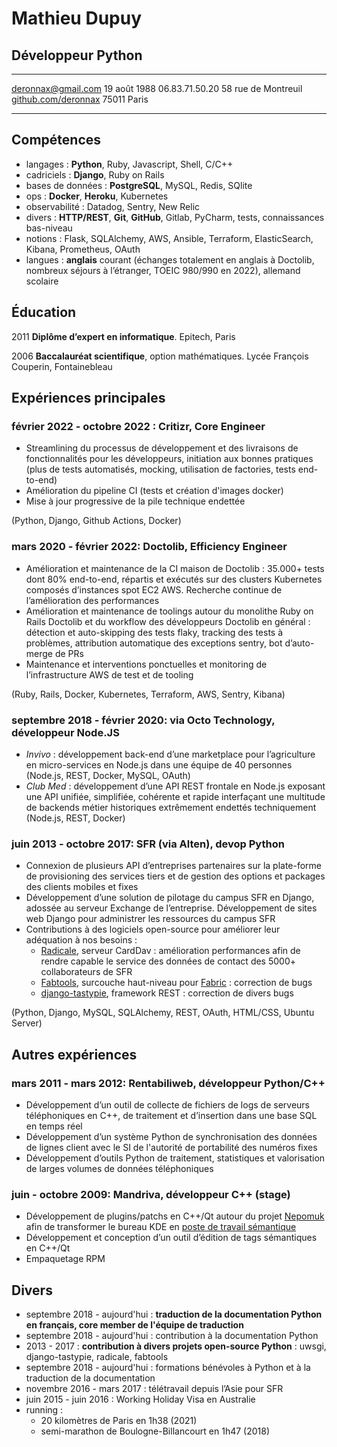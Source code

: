 # Mathieu Dupuy

## Développeur Python

--------------------   ----------------------
deronnax@gmail.com               19 août 1988
06.83.71.50.20            58 rue de Montreuil
[github.com/deronnax]             75011 Paris
--------------------   ----------------------

[github.com/deronnax]: https://github.com/deronnax

## Compétences

* langages : **Python**, Ruby, Javascript, Shell, C/C++
* cadriciels : **Django**, Ruby on Rails
* bases de données : **PostgreSQL**, MySQL, Redis, SQlite
* ops : **Docker**, **Heroku**, Kubernetes
* observabilité : Datadog, Sentry, New Relic
* divers : **HTTP/REST**, **Git**, **GitHub**, Gitlab, PyCharm, tests, connaissances bas-niveau
* notions : Flask, SQLAlchemy, AWS, Ansible, Terraform, ElasticSearch, Kibana, Prometheus, OAuth
* langues : **anglais** courant (échanges totalement en anglais à Doctolib, nombreux séjours à
l’étranger, TOEIC 980/990 en 2022), allemand scolaire

## Éducation

2011    **Diplôme d’expert en informatique**. Epitech, Paris

2006    **Baccalauréat scientifique**, option mathématiques. Lycée François Couperin, Fontainebleau

## Expériences principales

### février 2022 - octobre 2022 : Critizr, **Core Engineer**

* Streamlining du processus de développement et des livraisons de fonctionnalités pour les développeurs, initiation aux bonnes pratiques (plus de tests automatisés, mocking, utilisation de factories, tests end-to-end)
* Amélioration du pipeline CI (tests et création d'images docker)
* Mise à jour progressive de la pile technique endettée

(Python, Django, Github Actions, Docker)

### mars 2020 - février 2022: Doctolib, **Efficiency Engineer**

* Amélioration et maintenance de la CI maison de Doctolib : 35.000+ tests dont 80% end-to-end, répartis et exécutés sur des clusters Kubernetes composés d’instances spot EC2 AWS. Recherche continue de l’amélioration des performances
* Amélioration et maintenance de toolings autour du monolithe Ruby on Rails Doctolib et du workflow des développeurs Doctolib en général : détection et auto-skipping des tests flaky, tracking des tests à problèmes, attribution automatique des exceptions sentry, bot d’auto-merge de PRs
* Maintenance et interventions ponctuelles et monitoring de l’infrastructure AWS de test et de tooling

(Ruby, Rails, Docker, Kubernetes, Terraform, AWS, Sentry, Kibana)

<div style="page-break-after: always;"></div>

### septembre 2018 - février 2020: via Octo Technology, **développeur Node.JS**

* _Invivo_ : développement back-end d’une marketplace pour l’agriculture en micro-services en Node.js dans une équipe de 40 personnes (Node.js, REST, Docker, MySQL, OAuth)
* _Club Med_ : développement d’une API REST frontale en Node.js exposant une API unifiée, simplifiée, cohérente et rapide interfaçant une multitude de backends métier historiques extrêmement endettés techniquement (Node.js, REST, Docker)

### juin 2013 - octobre 2017: SFR (via Alten), **devop Python**

* Connexion de plusieurs API d’entreprises partenaires sur la plate-forme de provisioning des services tiers et de gestion des options et packages des clients mobiles et fixes
* Développement d’une solution de pilotage du campus SFR en Django, adossée au serveur Exchange de l’entreprise. Développement de sites web Django pour administrer les ressources du campus SFR
* Contributions à des logiciels open-source pour améliorer leur adéquation à nos besoins :
  * [Radicale], serveur CardDav : amélioration performances afin de rendre capable le service des
données de contact des 5000+ collaborateurs de SFR
  * [Fabtools], surcouche haut-niveau pour [Fabric] : correction de bugs
  * [django-tastypie], framework REST : correction de divers bugs

(Python, Django, MySQL, SQLAlchemy, REST, OAuth, HTML/CSS, Ubuntu Server)

[Radicale]: https://radicale.org/v3.html
[Fabtools]: https://github.com/fabtools/fabtools
[Fabric]: https://www.fabfile.org/
[django-tastypie]: https://github.com/django-tastypie/django-tastypie

## Autres expériences

### mars 2011 - mars 2012: Rentabiliweb, **développeur Python/C++**

* Développement d’un outil de collecte de fichiers de logs de serveurs téléphoniques en C++, de traitement et d’insertion dans une base SQL en temps réel
* Développement d’un système Python de synchronisation des données de lignes client avec le SI de l'autorité de portabilité des numéros fixes
* Développement d’outils Python de traitement, statistiques et valorisation de larges volumes de données téléphoniques

### juin - octobre 2009: Mandriva, **développeur C++** (stage)

* Développement de plugins/patchs en C++/Qt autour du projet [Nepomuk] afin de transformer le bureau KDE en [poste de travail sémantique]
* Développement et conception d’un outil d’édition de tags sémantiques en C++/Qt
* Empaquetage RPM

[Nepomuk]: https://en.wikipedia.org/wiki/NEPOMUK_(software)
[poste de travail sémantique]: https://fr.wikipedia.org/wiki/Poste_de_travail_s%C3%A9mantique

## Divers

* septembre 2018 - aujourd'hui : **traduction de la documentation Python en français, core member de l'équipe de traduction**
* septembre 2018 - aujourd'hui : contribution à la documentation Python
* 2013 - 2017 : **contribution à divers projets open-source Python** : uwsgi, django-tastypie, radicale, fabtools
* septembre 2018 - aujourd'hui : formations bénévoles à Python et à la traduction de la documentation
* novembre 2016 - mars 2017 : télétravail depuis l’Asie pour SFR
* juin 2015 - juin 2016 : Working Holiday Visa en Australie
* running :
  * 20 kilomètres de Paris en 1h38 (2021)
  * semi-marathon de Boulogne-Billancourt en 1h47 (2018)
